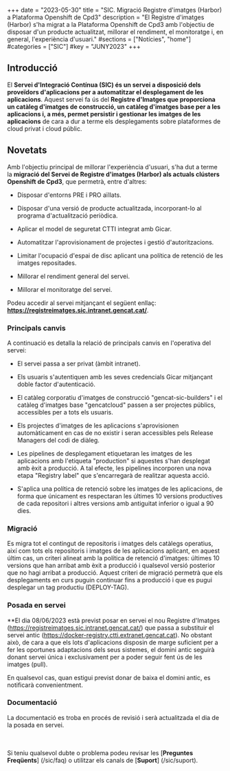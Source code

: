 +++
date        = "2023-05-30"
title       = "SIC. Migració Registre d'imatges (Harbor) a Plataforma Openshift de Cpd3"
description = "El Registre d'imatges (Harbor) s'ha migrat a la Plataforma Openshift de Cpd3 amb l'objectiu de disposar d'un producte actualitzat, millorar el rendiment, el monitoratge i, en general, l'experiència d'usuari."
#sections    = ["Notícies", "home"]
#categories  = ["SIC"]
#key         = "JUNY2023"
+++

## Introducció

El **Servei d'Integració Contínua (SIC) és un servei a disposició dels proveïdors d'aplicacions per a automatitzar
el desplegament de les aplicacions**. Aquest servei fa ús del **Registre d'Imatges que proporciona un catàleg d'imatges
de construcció, un catàleg d'imatges base per a les aplicacions i, a més, permet persistir i gestionar les imatges
de les aplicacions** de cara a dur a terme els desplegaments sobre plataformes de cloud privat i cloud públic.

## Novetats

Amb l'objectiu principal de millorar l'experiència d'usuari, s'ha dut a terme la **migració del Servei de Registre d'imatges
(Harbor) als actuals clústers Openshift de Cpd3**, que permetrà, entre d'altres:

- Disposar d'entorns PRE i PRO aïllats.

- Disposar d'una versió de producte actualitzada, incorporant-lo al programa d'actualització periòdica.

- Aplicar el model de seguretat CTTI integrat amb Gicar.

- Automatitzar l'aprovisionament de projectes i gestió d'autoritzacions.

- Limitar l'ocupació d'espai de disc aplicant una política de retenció de les imatges repositades.

- Millorar el rendiment general del servei.

- Millorar el monitoratge del servei.

Podeu accedir al servei mitjançant el següent enllaç: **https://registreimatges.sic.intranet.gencat.cat/**.

### Principals canvis

A continuació es detalla la relació de principals canvis en l'operativa del servei:

- El servei passa a ser privat (àmbit intranet).

- Els usuaris s'autentiquen amb les seves credencials Gicar mitjançant doble factor d'autenticació.

- El catàleg corporatiu d'imatges de construcció "gencat-sic-builders" i el catàleg d'imatges base "gencatcloud"
passen a ser projectes públics, accessibles per a tots els usuaris.

- Els projectes d'imatges de les aplicacions s'aprovisionen automàticament en cas de no existir i seran accessibles
pels Release Managers del codi de diàleg.

- Les pipelines de desplegament etiquetaran les imatges de les aplicacions amb l'etiqueta "production" si aquestes
s'han desplegat amb èxit a producció. A tal efecte, les pipelines incorporen una nova etapa "Registry label" que
s'encarregarà de realitzar aquesta acció.

- S'aplica una política de retenció sobre les imatges de les aplicacions, de forma que únicament es respectaran les
últimes 10 versions productives de cada repositori i altres versions amb antiguitat inferior o igual a 90 dies.

### Migració

Es migra tot el contingut de repositoris i imatges dels catàlegs operatius, així com tots els repositoris i imatges
de les aplicacions aplicant, en aquest últim cas, un criteri alineat amb la política de retenció d'imatges: últimes 10
versions que han arribat amb èxit a producció i qualsevol versió posterior que no hagi arribat a producció. Aquest
criteri de migració permetrà que els desplegaments en curs puguin continuar fins a producció i que es pugui desplegar
un tag productiu (DEPLOY-TAG).

### Posada en servei

**El dia 08/06/2023 està previst posar en servei el nou Registre d'Imatges (https://registreimatges.sic.intranet.gencat.cat/)
que passa a substituir el servei antic (https://docker-registry.ctti.extranet.gencat.cat). No obstant això,
de cara a que els lots d'aplicacions disposin de marge suficient per a fer les oportunes adaptacions dels seus sistemes,
el domini antic seguirà donant servei única i exclusivament per a poder seguir fent ús de les imatges (pull).

En qualsevol cas, quan estigui previst donar de baixa el domini antic, es notificarà convenientment.

### Documentació

La documentació es troba en procés de revisió i serà actualitzada el dia de la posada en servei.

<br/><br/>
Si teniu qualsevol dubte o problema podeu revisar les [**Preguntes Freqüents**] (/sic/faq) o utilitzar els canals de [**Suport**] (/sic/suport).